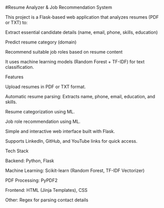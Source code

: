 #Resume Analyzer & Job Recommendation System

This project is a Flask-based web application that analyzes resumes (PDF or TXT) to:

Extract essential candidate details (name, email, phone, skills, education)

Predict resume category (domain)

Recommend suitable job roles based on resume content

It uses machine learning models (Random Forest + TF-IDF) for text classification.

Features

Upload resumes in PDF or TXT format.

Automatic resume parsing: Extracts name, phone, email, education, and skills.

Resume categorization using ML.

Job role recommendation using ML.

Simple and interactive web interface built with Flask.

Supports LinkedIn, GitHub, and YouTube links for quick access.

Tech Stack

Backend: Python, Flask

Machine Learning: Scikit-learn (Random Forest, TF-IDF Vectorizer)

PDF Processing: PyPDF2

Frontend: HTML (Jinja Templates), CSS

Other: Regex for parsing contact details


